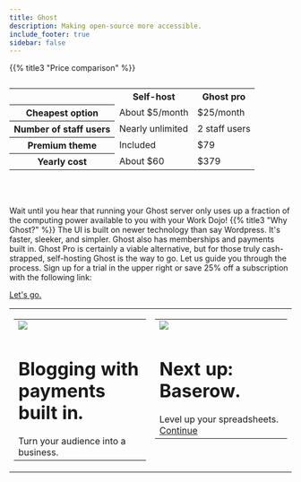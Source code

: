 ```yaml
---
title: Ghost
description: Making open-source more accessible.
include_footer: true
sidebar: false
---
```


{{% title3 "Price comparison" %}}
<table>
    <caption></caption>
    <tr>
        <td> </td>
        <th scope="col" class="heman">Self-host</th>
        <th scope="col" class="skeletor">Ghost pro</th>
    </tr>
    <tr>
        <th scope="row">Cheapest option</th>
        <td>About $5/month</td>
        <td>$25/month</td>
    </tr>
    <tr>
        <th scope="row">Number of staff users</th>
        <td>Nearly unlimited</td>
        <td>2 staff users</td>
    </tr>
    <tr>
        <th scope="row">Premium theme</th>
        <td>Included</td>
        <td>$79</td>
    </tr>
    <tr>
        <th scope="row">Yearly cost</th>
        <td>About $60</td>
        <td>$379</td>
    </tr>
</table>

<br><br>


Wait until you hear that running your Ghost server only uses up a fraction of the computing power available to you with your Work Dojo!
{{% title3 "Why Ghost?" %}}
The UI is built on newer technology than say Wordpress.  It's faster, sleeker, and simpler.  Ghost also has memberships and payments built in.  Ghost Pro is certainly a viable alternative, but for those truly cash-strapped, self-hosting Ghost is the way to go.  Let us guide you through the process.  Sign up for a trial in the upper right or save 25% off a subscription with the following link:

 <a href="https://blog.workdojos.com/getadojo">Let's go.</a> 

 
<table border="0" cellpadding="0" cellspacing="0" width="600" id="templateColumns">
    <tr>
        <td align="center" valign="top" width="50%" class="templateColumnContainer">
            <table border="0" cellpadding="10" cellspacing="0" width="100%">
                <tr>
                    <td class="leftColumnContent">
                      <a href="https://ghost.org">  
                        <img src="https://workmates.live/wp-content/uploads/2022/11/ghost-black-logo.png" class="columnImage" />
                    </td>
                </tr>
                <tr>
                    <td valign="top" class="leftColumnContent">
                        <h1>Blogging with payments built in.</h1>
                       Turn your audience into a business. 
                    </td>
                </tr>
            </table>
        </td>
        <td align="center" valign="top" width="50%" class="templateColumnContainer">
            <table border="0" cellpadding="10" cellspacing="0" width="100%">
                <tr>
                    <td class="rightColumnContent">
                      <a href="https://workdojos.com/baserow">
                        <img src="https://workmates.live/wp-content/uploads/2022/11/baserow-logo.jpg" class="columnImage" />
                    </td>
                </tr>
                <tr>
                    <td valign="top" class="rightColumnContent">
                        <h1>Next up:  Baserow.</h1>
                        Level up your spreadsheets.
                             <a href="https://workdojos.com/baserow">Continue</a> 
                    </td>
                </tr>
            </table>
        </td>
    </tr>
</table>

